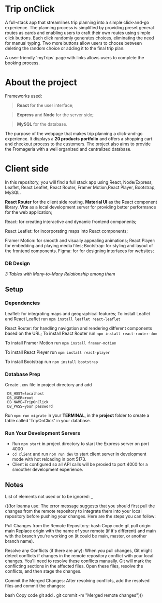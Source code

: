 # Trip onClick

A full-stack app that streamlines trip planning into a simple click-and-go experience. The planning process is simplified by providing preset general routes as cards and enabling users to craft their own routes using simple click buttons. Each click randomly generates choices, eliminating the need for manual typing. Two more buttons allow users to choose between deleting the random choice or adding it to the final trip plan.

A user-friendly 'myTrips' page with links allows users to complete the booking process.

# About the project

Frameworks used:

> **React** for the user interface;

> **Express** and **Node** for the server side;

> **MySQL** for the database.

The purpose of the webpage that makes trip planning a click-and-go experience. It displays a **20 products portfolio** and offers a shopping cart and checkout process to the customers. The project also aims to provide the Fromageria with a well organized and centralized database.

# Client side

In this repository, you will find a full stack app using React, Node/Express, Leaflet, React Leaflet, React Router, Framer Motion,React Player, Bootstrap, MySQL.

**React Router** for the client side routing.
**Material UI** as the React component library.
**Vite** as a local development server for providing better performance for the web application;

React: for creating interactive and dynamic frontend components;

React Leaflet: for incorporating maps into React components;

Framer Motion: for smooth and visually appealing animations;
React Player: for embedding and playing media files;
Bootstrap: for styling and layout of the frontend components.
Figma: for for designing interfaces for websites;

### DB Design

_3 Tables with Many-to-Many Relationship among them_

<!-- ![Fromageria DB Design](/database_visualization.png) -->

## Setup

### Dependencies

Leaflet: for integrating maps and geographical features;
To install Leaflet and React Leaflet run `npm install leaflet react-leaflet`

React Router: for handling navigation and rendering different components based on the URL;
To install React Router run `npm install react-router-dom`

To install Framer Motion run `npm install framer-motion`

To install React Pleyer run `npm install react-player`

To install Bootstrap run `npm install bootstrap`

### Database Prep

Create `.env` file in project directory and add

```
 DB_HOST=localhost
 DB_USER=root
 DB_NAME=TripOnClick
 DB_PASS=your password
```

Run `npm run migrate` in your **TERMINAL**, in the **project** folder to create a table called 'TripOnClick' in your database.

### Run Your Development Servers

- Run `npm start` in project directory to start the Express server on port 4000
- `cd client` and run `npm run dev` to start client server in development mode with hot reloading in port 5173.
- Client is configured so all API calls will be proxied to port 4000 for a smoother development experience.

## Notes

List of elements not used or to be ignored: \_

(((for Ioanna use: The error message suggests that you should first pull the changes from the remote repository to integrate them into your local repository before pushing your changes. Here are the steps you can follow:

Pull Changes from the Remote Repository:
bash
Copy code
git pull origin main
Replace origin with the name of your remote (if it's different) and main with the branch you're working on (it could be main, master, or another branch name).

Resolve any Conflicts (if there are any):
When you pull changes, Git might detect conflicts if changes in the remote repository conflict with your local changes. You'll need to resolve these conflicts manually. Git will mark the conflicting sections in the affected files. Open these files, resolve the conflicts, and then stage the changes.

Commit the Merged Changes:
After resolving conflicts, add the resolved files and commit the changes:

bash
Copy code
git add .
git commit -m "Merged remote changes")))
